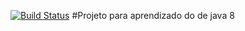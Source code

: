 [![Build Status](https://www.travis-ci.org/sebastiancotta/micro-service-java-8.svg?branch=master)](https://www.travis-ci.org/sebastiancotta/micro-service-java-8)
#Projeto para aprendizado do de java 8